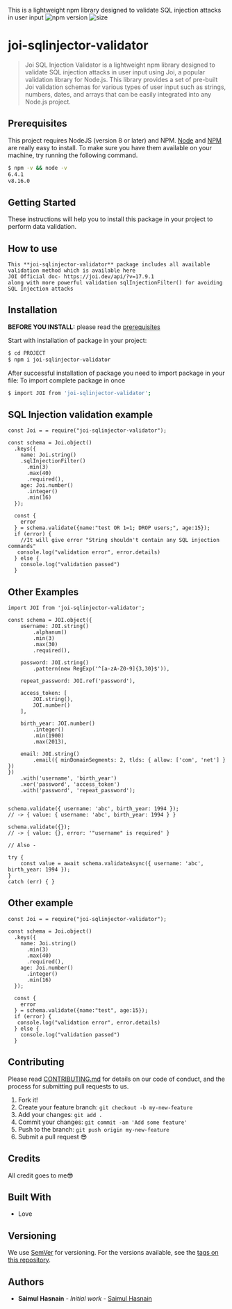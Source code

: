 This is a lightweight npm library designed to validate SQL injection attacks in user input
![npm version](https://img.shields.io/npm/v/input-validator?color=green&label=npm&style=flat-square)
![size](https://img.shields.io/bundlephobia/min/joi-sqlinjector-validator)

# joi-sqlinjector-validator
> Joi SQL Injection Validator is a lightweight npm library designed to validate SQL injection attacks in user input using Joi, a popular validation library for Node.js. This library provides a set of pre-built Joi validation schemas for various types of user input such as strings, numbers, dates, and arrays that can be easily integrated into any Node.js project.

## Prerequisites

This project requires NodeJS (version 8 or later) and NPM.
[Node](http://nodejs.org/) and [NPM](https://npmjs.org/) are really easy to install.
To make sure you have them available on your machine,
try running the following command.

```sh
$ npm -v && node -v
6.4.1
v8.16.0
```

## Getting Started

These instructions will help you to install this package in your project to perform data validation.

## How to use

```tsx
This **joi-sqlinjector-validator** package includes all available validation method which is available here 
JOI Official doc- https://joi.dev/api/?v=17.9.1  
along with more powerful validation sqlInjectionFilter() for avoiding SQL Injection attacks
```
## Installation

**BEFORE YOU INSTALL:** please read the [prerequisites](#prerequisites)

Start with installation of package in your project:

```sh
$ cd PROJECT
$ npm i joi-sqlinjector-validator
```

After successful installation of package you need to import package in your file:
To import complete package in once

```sh
$ import JOI from 'joi-sqlinjector-validator';
```
## SQL Injection validation example

```tsx
const Joi = = require("joi-sqlinjector-validator");

const schema = Joi.object()
  .keys({
    name: Joi.string()
    .sqlInjectionFilter()
      .min(3)
      .max(40)
      .required(),
    age: Joi.number()
      .integer()
      .min(16)
  });

  const {
    error
  } = schema.validate({name:"test OR 1=1; DROP users;", age:15});
  if (error) {
    //It will give error "String shouldn't contain any SQL injection commands"
   console.log("validation error", error.details)
  } else {
    console.log("validation passed")
  }
```


## Other Examples

```tsx
import JOI from 'joi-sqlinjector-validator';

const schema = JOI.object({
    username: JOI.string()
        .alphanum()
        .min(3)
        .max(30)
        .required(),

    password: JOI.string()
        .pattern(new RegExp('^[a-zA-Z0-9]{3,30}$')),

    repeat_password: JOI.ref('password'),

    access_token: [
        JOI.string(),
        JOI.number()
    ],

    birth_year: JOI.number()
        .integer()
        .min(1900)
        .max(2013),

    email: JOI.string()
        .email({ minDomainSegments: 2, tlds: { allow: ['com', 'net'] } })
})
    .with('username', 'birth_year')
    .xor('password', 'access_token')
    .with('password', 'repeat_password');


schema.validate({ username: 'abc', birth_year: 1994 });
// -> { value: { username: 'abc', birth_year: 1994 } }

schema.validate({});
// -> { value: {}, error: '"username" is required' }

// Also -

try {
    const value = await schema.validateAsync({ username: 'abc', birth_year: 1994 });
}
catch (err) { }
```

## Other example
```tsx
const Joi = = require("joi-sqlinjector-validator");

const schema = Joi.object()
  .keys({
    name: Joi.string()
      .min(3)
      .max(40)
      .required(),
    age: Joi.number()
      .integer()
      .min(16)
  });

  const {
    error
  } = schema.validate({name:"test", age:15});
  if (error) {
   console.log("validation error", error.details)
  } else {
    console.log("validation passed")
  }
```

## Contributing

Please read [CONTRIBUTING.md](CONTRIBUTING.md) for details on our code of conduct, and the process for submitting pull requests to us.

1.  Fork it!
2.  Create your feature branch: `git checkout -b my-new-feature`
3.  Add your changes: `git add .`
4.  Commit your changes: `git commit -am 'Add some feature'`
5.  Push to the branch: `git push origin my-new-feature`
6.  Submit a pull request :sunglasses:

## Credits
All credit goes to me:sunglasses: 

## Built With

* Love

## Versioning

We use [SemVer](http://semver.org/) for versioning. For the versions available, see the [tags on this repository](https://github.com/your/project/tags).

## Authors

* **Saimul Hasnain** - *Initial work* - [Saimul Hasnain](https://github.com/saimulhasnain-dev)


